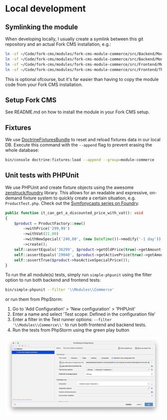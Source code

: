 # Local development

## Symlinking the module

When developing locally, I usually create a symlink between this git repository and an actual Fork CMS installation, e.g.:

```bash
ln -sf ~/Code/fork-cms/modules/fork-cms-module-commerce/src/Backend/Modules/Commerce ~/Code/fork-cms/modules/fork-cms-module-commerce-demo/src/Backend/Modules/Commerce
ln -sf ~/Code/fork-cms/modules/fork-cms-module-commerce/src/Backend/Modules/CommerceCashOnDelivery ~/Code/fork-cms/modules/fork-cms-module-commerce-demo/src/Backend/Modules/CommerceCashOnDelivery
ln -sf ~/Code/fork-cms/modules/fork-cms-module-commerce/src/Frontend/Modules/Commerce ~/Code/fork-cms/modules/fork-cms-module-commerce-demo/src/Frontend/Modules/Commerce
ln -sf ~/Code/fork-cms/modules/fork-cms-module-commerce/src/Frontend/Themes/CommerceDemo ~/Code/fork-cms/modules/fork-cms-module-commerce-demo/src/Frontend/Themes/CommerceDemo
```

This is optional ofcourse, but it's far easier than having to copy the module code from your Fork CMS installation.

## Setup Fork CMS

See README.md on how to install the module in your Fork CMS setup.

## Fixtures

We use [DoctrineFixturesBundle](https://symfony.com/doc/current/bundles/DoctrineFixturesBundle/index.html) to reset and reload fixtures data in our local DB. Execute this command with the `--append` flag to prevent erasing the whole database:

```bash
bin/console doctrine:fixtures:load --append --group=module-commerce
```

## Unit tests with PHPUnit

We use PHPUnit and create fixture objects using the awesome [zenstruck/foundry](https://github.com/zenstruck/foundry) library. This allows for an readable and expressive, on-demand fixture system to quickly create a certain situation, e.g. `ProductTest.php`. Check out the [Symfonycasts series on Foundry](https://symfonycasts.com/screencast/symfony-doctrine/foundry).

```php
public function it_can_get_a_discounted_price_with_vat(): void
{
    $product = ProductFactory::new()
        ->withPrice('299,99')
        ->withVat(21.00)
        ->withNewSpecial('240,00', (new DateTime())->modify('-1 day'))
        ->create();
    self::assertEquals('36299', $product->getOldPrice(true)->getAmount());
    self::assertEquals('29040', $product->getActivePrice(true)->getAmount());
    self::assertTrue($product->hasActiveSpecialPrice());
}
```

To run the all module(s) tests, simply run `simple-phpunit` using the filter option to run both backend and frontend tests:

```bash
bin/simple-phpunit --filter '\\Modules\\Commerce'
```

or run them from PhpStorm: 

1. Go to 'Add Configuration' > 'New configuration' > 'PHPUnit'
2. Enter a name and select 'Test scope: Defined in the configuration file'
3. Enter a filter in the Test runner options: `--filter '\\Modules\\Commerce\\'` to run both frontend and backend tests.
4. Run the tests from PhpStorm using the green play button

![PhpStorm configured to run fork-cms-module-commerce tests](img/PhpStorm-phpunit-config.png)
